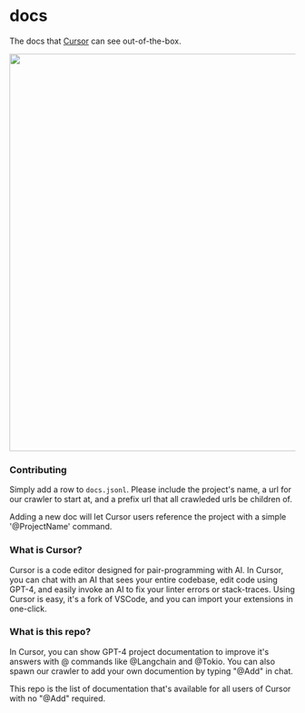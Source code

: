 # docs

The docs that [Cursor](https://cursor.so/) can see out-of-the-box.

<p align="center">
<a href="https://cursor.so/">
<img src="https://github.com/getcursor/docs/assets/4297743/05eca702-b524-4870-b491-20b9cd59a8a2" width="700"><br>
</a>
</p>

### Contributing

Simply add a row to `docs.jsonl`. Please include the project's name, a url for our crawler to start at, and a prefix url that all crawleded urls be children of.

Adding a new doc will let Cursor users reference the project with a simple '@ProjectName' command.

### What is Cursor?

Cursor is a code editor designed for pair-programming with AI. In Cursor, you can chat with an AI that sees your entire codebase, edit code using GPT-4, and easily invoke an AI to fix your linter errors or stack-traces. Using Cursor is easy, it's a fork of VSCode, and you can import your extensions in one-click.

### What is this repo?

In Cursor, you can show GPT-4 project documentation to improve it's answers with @ commands like @Langchain and @Tokio. You can also spawn our crawler to add your own documention by typing "@Add" in chat.

This repo is the list of documentation that's available for all users of Cursor with no "@Add" required.
